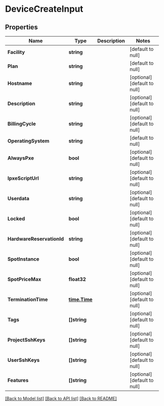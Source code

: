 # DeviceCreateInput

## Properties
Name | Type | Description | Notes
------------ | ------------- | ------------- | -------------
**Facility** | **string** |  | [default to null]
**Plan** | **string** |  | [default to null]
**Hostname** | **string** |  | [optional] [default to null]
**Description** | **string** |  | [optional] [default to null]
**BillingCycle** | **string** |  | [optional] [default to null]
**OperatingSystem** | **string** |  | [default to null]
**AlwaysPxe** | **bool** |  | [optional] [default to null]
**IpxeScriptUrl** | **string** |  | [optional] [default to null]
**Userdata** | **string** |  | [optional] [default to null]
**Locked** | **bool** |  | [optional] [default to null]
**HardwareReservationId** | **string** |  | [optional] [default to null]
**SpotInstance** | **bool** |  | [optional] [default to null]
**SpotPriceMax** | **float32** |  | [optional] [default to null]
**TerminationTime** | [**time.Time**](time.Time.md) |  | [optional] [default to null]
**Tags** | **[]string** |  | [optional] [default to null]
**ProjectSshKeys** | **[]string** |  | [optional] [default to null]
**UserSshKeys** | **[]string** |  | [optional] [default to null]
**Features** | **[]string** |  | [optional] [default to null]

[[Back to Model list]](../README.md#documentation-for-models) [[Back to API list]](../README.md#documentation-for-api-endpoints) [[Back to README]](../README.md)


